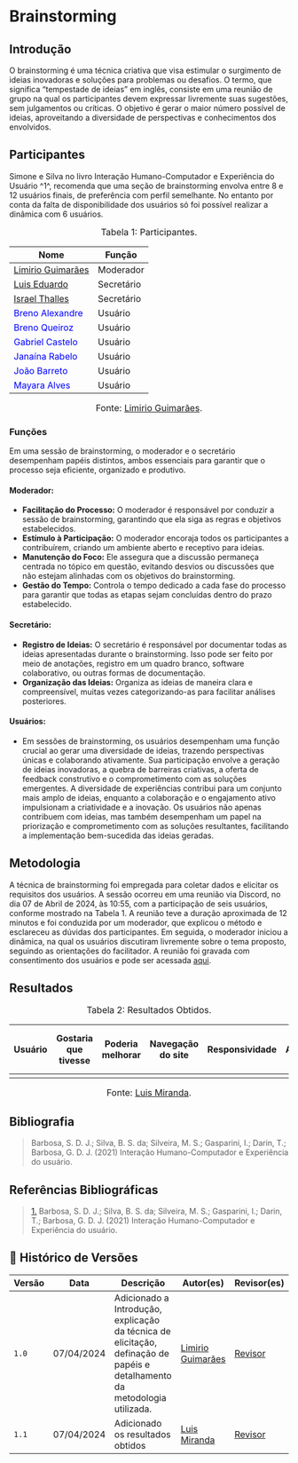 # Brainstorming 

## Introdução

O brainstorming é uma técnica criativa que visa estimular o surgimento de ideias inovadoras e soluções para problemas ou desafios. O termo, que significa “tempestade de ideias” em inglês, consiste em uma reunião de grupo na qual os participantes devem expressar livremente suas sugestões, sem julgamentos ou críticas. O objetivo é gerar o maior número possível de ideias, aproveitando a diversidade de perspectivas e conhecimentos dos envolvidos.

## Participantes

Simone e Silva no livro Interação Humano-Computador e Experiência do Usuário ^1^, recomenda que uma seção de brainstorming envolva entre 8 e 12 usuários finais, de preferência com perfil semelhante. No entanto por conta da falta de disponibilidade dos usuários só foi possível realizar a dinâmica com 6 usuários.

<font size="3"><p style="text-align: center">Tabela 1: Participantes.</p></font>

<center>

Nome| Função|
-----|---------|
[Limirio Guimarães](https://github.com/LimirioGuimaraes) |  Moderador
[Luis Eduardo](https://github.com/LuisMiranda10) |  Secretário
[Israel Thalles ](https://github.com/IsraelThalles) |  Secretário
<span style = "color: blue"> Breno Alexandre</span>      |  Usuário
<span style = "color: blue"> Breno Queiroz</span>      |  Usuário
<span style = "color: blue"> Gabriel Castelo </span>     |  Usuário
<span style = "color: blue"> Janaína Rabelo </span>     |  Usuário
<span style = "color: blue"> João Barreto </span>     |  Usuário
<span style = "color: blue"> Mayara Alves</span>      |  Usuário




</center>

<font size="3"><p style="text-align: center">Fonte: [Limirio Guimarães](https://github.com/LimirioGuimaraes).</p></font>

### Funções

Em uma sessão de brainstorming, o moderador e o secretário desempenham papéis distintos, ambos essenciais para garantir que o processo seja eficiente, organizado e produtivo.

#### **Moderador:**
   - **Facilitação do Processo:** O moderador é responsável por conduzir a sessão de brainstorming, garantindo que ela siga as regras e objetivos estabelecidos.
   - **Estímulo à Participação:** O moderador encoraja todos os participantes a contribuírem, criando um ambiente aberto e receptivo para ideias.
   - **Manutenção do Foco:** Ele assegura que a discussão permaneça centrada no tópico em questão, evitando desvios ou discussões que não estejam alinhadas com os objetivos do brainstorming.
   - **Gestão do Tempo:** Controla o tempo dedicado a cada fase do processo para garantir que todas as etapas sejam concluídas dentro do prazo estabelecido.

#### **Secretário:**

   - **Registro de Ideias:** O secretário é responsável por documentar todas as ideias apresentadas durante o brainstorming. Isso pode ser feito por meio de anotações, registro em um quadro branco, software colaborativo, ou outras formas de documentação.
   - **Organização das Ideias:** Organiza as ideias de maneira clara e compreensível, muitas vezes categorizando-as para facilitar análises posteriores.


#### **Usuários:**
   
   - Em sessões de brainstorming, os usuários desempenham uma função crucial ao gerar uma diversidade de ideias, trazendo perspectivas únicas e colaborando ativamente. Sua participação envolve a geração de ideias inovadoras, a quebra de barreiras criativas, a oferta de feedback construtivo e o comprometimento com as soluções emergentes. A diversidade de experiências contribui para um conjunto mais amplo de ideias, enquanto a colaboração e o engajamento ativo impulsionam a criatividade e a inovação. Os usuários não apenas contribuem com ideias, mas também desempenham um papel na priorização e comprometimento com as soluções resultantes, facilitando a implementação bem-sucedida das ideias geradas.

## Metodologia

A técnica de brainstorming foi empregada para coletar dados e elicitar os requisitos dos usuários. A sessão ocorreu em uma reunião via Discord, no dia  07 de Abril de 2024, às 10:55, com a participação de seis usuários, conforme mostrado na Tabela 1. A reunião teve a duração aproximada de 12 minutos e foi conduzida por um moderador, que explicou o método e esclareceu as dúvidas dos participantes. Em seguida, o moderador iniciou a dinâmica, na qual os usuários discutiram livremente sobre o tema proposto, seguindo as orientações do facilitador. A reunião foi gravada com consentimento dos usuários e pode ser acessada [aqui](https://www.youtube.com/watch?v=sY0S0GRPZ4M&ab_channel=Lim%C3%ADrioGuimar%C3%A3es).


## Resultados

<font size="3"><p style="text-align: center">Tabela 2: Resultados Obtidos.</p></font>

<center>

| Usuário | Gostaria que tivesse | Poderia melhorar | Navegação do site | Responsividade | Acessibilidade | Clareza de informações | Funcionalidade interativas | Design estético | Integração com mídias sociais |
|---------|----------------------|------------------|--------------------|----------------|----------------|------------------------|---------------------------|-----------------|-------------------------------|
|         |                      |                  |                    |                |                |                        |                           |                 |                               |

</center>

<font size="3"><p style="text-align: center">Fonte: [Luis Miranda](https://github.com/LuisMiranda10).</p></font>

## Bibliografia

> Barbosa, S. D. J.; Silva, B. S. da; Silveira, M. S.; Gasparini, I.; Darin, T.; Barbosa, G. D. J. (2021) Interação Humano-Computador e Experiência do usuário.

## Referências Bibliográficas

> <a id=“RP1” href=“#TEC1”>1.</a> Barbosa, S. D. J.; Silva, B. S. da; Silveira, M. S.; Gasparini, I.; Darin, T.; Barbosa, G. D. J. (2021) Interação Humano-Computador e Experiência do usuário.

## 📑 Histórico de Versões

Versão  | Data | Descrição | Autor(es) | Revisor(es)
---------- | -----  | ------ | ---------- | ----------
 `1.0` | 07/04/2024 | Adicionado a Introdução, explicação da técnica de elicitação, definação de papéis e detalhamento da metodologia utilizada. |[Limirio Guimarães](https://github.com/LimirioGuimaraes)  | [Revisor](https://github.com/)
 `1.1` | 07/04/2024 | Adicionado os resultados obtidos |[Luis Miranda](https://github.com/LuisMiranda10)  | [Revisor](https://github.com/)
 
 
